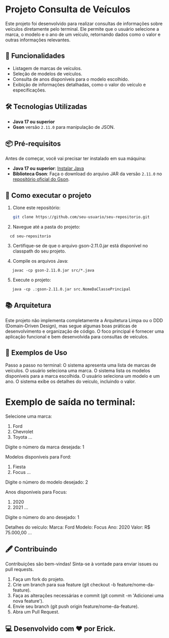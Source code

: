 # Projeto Consulta de Veículos

Este projeto foi desenvolvido para realizar consultas de informações sobre veículos diretamente pelo terminal. Ele permite que o usuário selecione a marca, o modelo e o ano de um veículo, retornando dados como o valor e outras informações relevantes.

## 🚀 Funcionalidades

- Listagem de marcas de veículos.
- Seleção de modelos de veículos.
- Consulta de anos disponíveis para o modelo escolhido.
- Exibição de informações detalhadas, como o valor do veículo e especificações.

## 🛠️ Tecnologias Utilizadas

- **Java 17 ou superior**
- **Gson** versão `2.11.0` para manipulação de JSON.

## 📦 Pré-requisitos

Antes de começar, você vai precisar ter instalado em sua máquina:

- **Java 17 ou superior**: [Instalar Java](https://www.oracle.com/java/technologies/javase-downloads.html)
- **Biblioteca Gson**: Faça o download do arquivo JAR da versão `2.11.0` no [repositório oficial do Gson](https://github.com/google/gson).

## 🚀 Como executar o projeto

1. Clone este repositório:
   ```bash
   git clone https://github.com/seu-usuario/seu-repositorio.git
   
2. Navegue até a pasta do projeto:
```
  cd seu-repositorio
```

3. Certifique-se de que o arquivo gson-2.11.0.jar está disponível no classpath do seu projeto.

4. Compile os arquivos Java:
```
   javac -cp gson-2.11.0.jar src/*.java
```

5. Execute o projeto:
```
   java -cp .:gson-2.11.0.jar src.NomeDaClassePrincipal
```

## 📚 Arquitetura

Este projeto não implementa completamente a Arquitetura Limpa ou o DDD (Domain-Driven Design), mas segue algumas boas práticas de desenvolvimento e organização de código.
O foco principal é fornecer uma aplicação funcional e bem desenvolvida para consultas de veículos.

## 🌟 Exemplos de Uso

Passo a passo no terminal:
O sistema apresenta uma lista de marcas de veículos.
O usuário seleciona uma marca.
O sistema lista os modelos disponíveis para a marca escolhida.
O usuário seleciona um modelo e um ano.
O sistema exibe os detalhes do veículo, incluindo o valor.

# Exemplo de saída no terminal:

Selecione uma marca:
1. Ford
2. Chevrolet
3. Toyota
...

Digite o número da marca desejada: 1

Modelos disponíveis para Ford:
1. Fiesta
2. Focus
...

Digite o número do modelo desejado: 2

Anos disponíveis para Focus:
1. 2020
2. 2021
...

Digite o número do ano desejado: 1

Detalhes do veículo:
Marca: Ford
Modelo: Focus
Ano: 2020
Valor: R$ 75.000,00
...

## 🖋️ Contribuindo

Contribuições são bem-vindas! Sinta-se à vontade para enviar issues ou pull requests.

1. Faça um fork do projeto.
2. Crie um branch para sua feature (git checkout -b feature/nome-da-feature).
3. Faça as alterações necessárias e commit (git commit -m 'Adicionei uma nova feature').
4. Envie seu branch (git push origin feature/nome-da-feature).
5. Abra um Pull Request.

## 💻 Desenvolvido com ❤️ por Erick.







